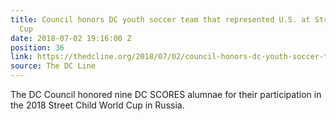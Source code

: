 ```yaml
---
title: Council honors DC youth soccer team that represented U.S. at Street Child World
  Cup
date: 2018-07-02 19:16:00 Z
position: 36
link: https://thedcline.org/2018/07/02/council-honors-dc-youth-soccer-team-that-represented-u-s-at-street-child-world-cup/
source: The DC Line
---
```


The DC Council honored nine DC SCORES alumnae for their participation in the 2018 Street Child World Cup in Russia.